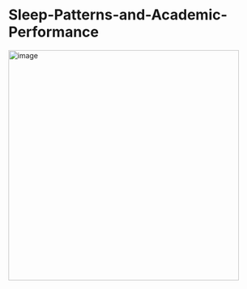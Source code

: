 # Sleep-Patterns-and-Academic-Performance

<img width="455" alt="image" src="https://github.com/user-attachments/assets/f891db81-95ac-40fd-b3bb-67348e8febc3">
